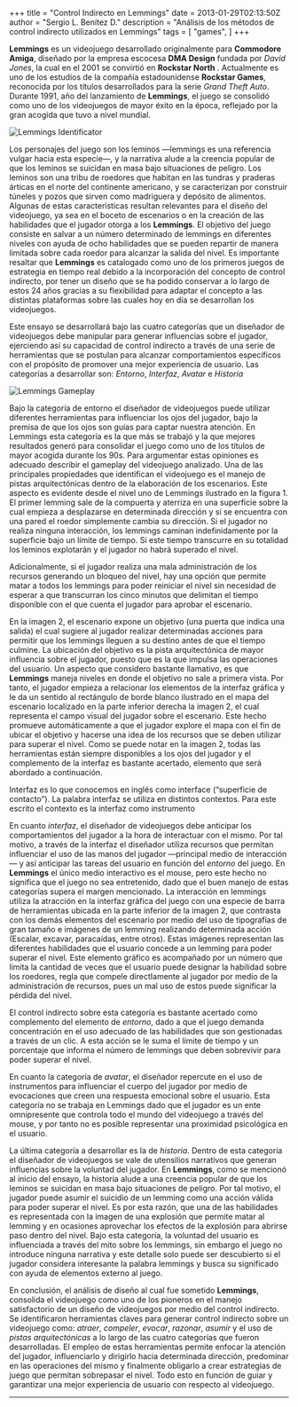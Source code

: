 +++
title = "Control Indirecto en Lemmings"
date = 2013-01-29T02:13:50Z
author = "Sergio L. Benítez D."
description = "Análisis de los métodos de control indirecto utilizados en Lemmings"
tags = [
    "games",
]
+++

__Lemmings__ es un videojuego desarrollado originalmente para __Commodore Amiga__, diseñado por la empresa escocesa __DMA Design__ fundada por _David Jones_, la cual en el 2001 se convirtió en __Rockstar North__ . Actualmente es uno de los estudios de la compañía estadounidense __Rockstar Games__, reconocida por los títulos desarrollados para la serie _Grand Theft Auto_. Durante 1991, año del lanzamiento de __Lemmings__, el juego se consolidó como uno de los videojuegos de mayor éxito en la época, reflejado por la gran acogida que tuvo a nivel mundial.

![Lemmings Identificator](https://cdn7.portalprogramasnet.com/imagenes/programas/es/931/14931_2.jpg)

Los personajes del juego son los leminos —lemmings es una referencia vulgar hacia esta especie—, y la narrativa alude a la creencia popular de que los leminos se suicidan en masa bajo situaciones de peligro. Los leminos son una tribu de roedores que habitan en las tundras y praderas árticas en el norte del continente americano, y se caracterizan por construir túneles y pozos que sirven como madriguera y depósito de alimentos. Algunas de estas características resultan relevantes para el diseño del videojuego, ya sea en el boceto de escenarios o en la creación de las habilidades que el jugador otorga a los __Lemmings__. El objetivo del juego consiste en salvar a un número determinado de lemmings en diferentes niveles con ayuda de ocho habilidades que se pueden repartir de manera limitada sobre cada roedor para alcanzar la salida del nivel. Es importante resaltar que __Lemmings__ es catalogado como uno de los primeros juegos de estrategia en tiempo real debido a la incorporación del concepto de control indirecto, por tener un diseño que se ha podido conservar a lo largo de estos 24 años gracias a su flexibilidad para adaptar el concepto a las distintas plataformas sobre las cuales hoy en día se desarrollan los videojuegos.

Este ensayo se desarrollará bajo las cuatro categorías que un diseñador de videojuegos debe manipular para generar influencias sobre el jugador, ejerciendo así su capacidad de control indirecto a través de una serie de herramientas que se postulan para alcanzar comportamientos específicos con el propósito de promover una mejor experiencia de usuario. Las categorías a desarrollar son: _Entorno_, _Interfaz_, _Avatar_ e _Historia_

![Lemmings Gameplay](https://3.bp.blogspot.com/_RYVo2Uh4rdE/StJ0Rq5UkbI/AAAAAAAAChg/eJQzymDI06c/s400/lemmings+1.JPG)

Bajo la categoría de entorno el diseñador de videojuegos puede utilizar diferentes herramientas para influenciar los ojos del jugador, bajo la premisa de que los ojos son guías para captar nuestra atención. En Lemmings esta categoría es la que más se trabajó y la que mejores resultados generó para consolidar el juego como uno de los títulos de mayor acogida durante los 90s. Para argumentar estas opiniones es adecuado describir el gameplay del videojuego analizado. Una de las principales propiedades que identifican el videojuego es el manejo de pistas arquitectónicas dentro de la elaboración de los escenarios. Este aspecto es evidente desde el nivel uno de Lemmings ilustrado en la figura 1. El primer lemming sale de la compuerta y aterriza en una superficie sobre la cual empieza a desplazarse en determinada dirección y si se encuentra con una pared el roedor simplemente cambia su dirección. Si el jugador no realiza ninguna interacción, los lemmings caminan indefinidamente por la superficie bajo un límite de tiempo. Si este tiempo transcurre en su totalidad los leminos explotarán y el jugador no habrá superado el nivel.

Adicionalmente, si el jugador realiza una mala administración de los recursos generando un bloqueo del nivel, hay una opción que permite matar a todos los lemmings para poder reiniciar el nivel sin necesidad de esperar a que transcurran los cinco minutos que delimitan el tiempo disponible con el que cuenta el jugador para aprobar el escenario.

En la imagen 2, el escenario expone un objetivo (una puerta que indica una salida) el cual sugiere al jugador realizar determinadas acciones para permitir que los lemmings lleguen a su destino antes de que el tiempo culmine. La ubicación del objetivo es la pista arquitectónica de mayor influencia sobre el jugador, puesto que es la que impulsa las operaciones del usuario. Un aspecto que considero bastante llamativo, es que __Lemmings__ maneja niveles en donde el objetivo no sale a primera vista. Por tanto, el jugador empieza a relacionar los elementos de la interfaz gráfica y le da un sentido al rectángulo de borde blanco ilustrado en el mapa del escenario localizado en la parte inferior derecha la imagen 2, el cual representa el campo visual del jugador sobre el escenario. Este hecho promueve automáticamente a que el jugador explore el mapa con el fin de ubicar el objetivo y hacerse una idea de los recursos que se deben utilizar para superar el nivel. Como se puede notar en la imagen 2, todas las herramientas están siempre disponibles a los ojos del jugador y el complemento de la interfaz es bastante acertado, elemento que será abordado a continuación.

Interfaz es lo que conocemos en inglés como interface (“superficie de contacto”). La palabra interfaz se utiliza en distintos contextos. Para este escrito el contexto es la interfaz como instrumento

En cuanto _interfaz_, el diseñador de videojuegos debe anticipar los comportamientos del jugador a la hora de interactuar con el mismo. Por tal motivo, a través de la interfaz el diseñador utiliza recursos que permitan influenciar el uso de las manos del jugador —principal medio de interacción— y así anticipar las tareas del usuario en función del _entorno_ del juego. En __Lemmings__ el único medio interactivo es el mouse, pero este hecho no significa que el juego no sea entretenido, dado que el buen manejo de estas categorías supera el margen mencionado. La interacción en lemmings utiliza la atracción en la interfaz gráfica del juego con una especie de barra de herramientas ubicada en la parte inferior de la imagen 2, que contrasta con los demás elementos del escenario por medio del uso de tipografías de gran tamaño e imágenes de un lemming realizando determinada acción (Escalar, excavar, paracaídas, entre otros). Estas imágenes representan las diferentes habilidades que el usuario concede a un lemming para poder superar el nivel. Este elemento gráfico es acompañado por un número que limita la cantidad de veces que el usuario puede designar la habilidad sobre los roedores, regla que compele directIamente al jugador por medio de la administración de recursos, pues un mal uso de estos puede significar la pérdida del nivel.

El control indirecto sobre esta categoría es bastante acertado como complemento del elemento de _entorno_, dado a que el juego demanda concentración en el uso adecuado de las habilidades que son gestionadas a través de un clic. A esta acción se le suma el límite de tiempo y un porcentaje que informa el número de lemmings que deben sobrevivir para poder superar el nivel.

En cuanto la categoría de _avatar_, el diseñador repercute en el uso de instrumentos para influenciar el cuerpo del jugador por medio de evocaciones que creen una respuesta emocional sobre el usuario. Esta categoría no se trabaja en Lemmings dado que el jugador es un ente omnipresente que controla todo el mundo del videojuego a través del mouse, y por tanto no es posible representar una proximidad psicológica en el usuario.

La última categoría a desarrollar es la de _historia_. Dentro de esta categoría el diseñador de videojuegos se vale de utensilios narrativos que generan influencias sobre la voluntad del jugador. En __Lemmings__, como se mencionó al inicio del ensayo, la historia alude a una creencia popular de que los leminos se suicidan en masa bajo situaciones de peligro. Por tal motivo, el jugador puede asumir el suicidio de un lemming como una acción válida para poder superar el nivel. Es por esta razón, que una de las habilidades es representada con la imagen de una explosión que permite matar al lemming y en ocasiones aprovechar los efectos de la explosión para abrirse paso dentro del nivel. Bajo esta categoría, la voluntad del usuario es influenciada a través del mito sobre los lemmings, sin embargo el juego no introduce ninguna narrativa y este detalle solo puede ser descubierto si el jugador considera interesante la palabra lemmings y busca su significado con ayuda de elementos externo al juego.

En conclusión, el análisis de diseño al cual fue sometido __Lemmings__, consolida el videojuego como uno de los pioneros en el manejo satisfactorio de un diseño de videojuegos por medio del control indirecto. Se identificaron herramientas claves para generar control indirecto sobre un videojuego como: _atraer_, _compeler_, _evocar_, _razonar_, _asumir_ y el uso de _pistas arquitectónicas_ a lo largo de las cuatro categorías que fueron desarrolladas. El empleo de estas herramientas permite enfocar la atención del jugador, influenciarlo y dirigirlo hacia determinada dirección, predominar en las operaciones del mismo y finalmente obligarlo a crear estrategias de juego que permitan sobrepasar el nivel. Todo esto en función de guiar y garantizar una mejor experiencia de usuario con respecto al videojuego.

* * *
